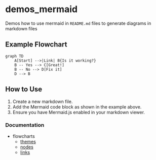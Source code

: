 # demos_mermaid

Demos how to use mermaid in `README.md` files to generate diagrams in markdown files

## Example Flowchart

```mermaid
graph TD
    A[Start] -->|Link| B{Is it working?}
    B -- Yes --> C[Great!]
    B -- No --> D[Fix it]
    D --> B
```

## How to Use

1. Create a new markdown file.
2. Add the Mermaid code block as shown in the example above.
3. Ensure you have Mermaid.js enabled in your markdown viewer.

### Documentation
- flowcharts
  - [themes](./flowcharts/themes.md)
  - [nodes](./flowcharts/nodes.md)
  - [links](./flowcharts/links-between-nodes.md)


  